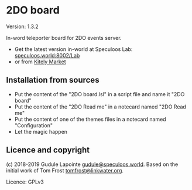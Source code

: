 2DO board
=========
Version: 1.3.2

In-word teleporter board for 2DO events server.
* Get the latest version in-world at Speculoos Lab: [speculoos.world:8002/Lab](hop://speculoos.world:8002/Lab/)
* or from [Kitely Market](https://www.kitely.com/market/product/50129545/2DO-board-events-display-and-teleporter)

Installation from sources
-------------------------
* Put the content of the "2DO board.lsl" in a script file and name it "2DO board"
* Put the content of the "2DO Read me" in a notecard named "2DO Read me"
* Put the content of one of the themes files in a notecard named "Configuration"
* Let the magic happen

Licence and copyright
---------------------
(c) 2018-2019 Gudule Lapointe <gudule@speculoos.world>.
Based on the initial work of Tom Frost <tomfrost@linkwater.org>.

Licence: GPLv3
